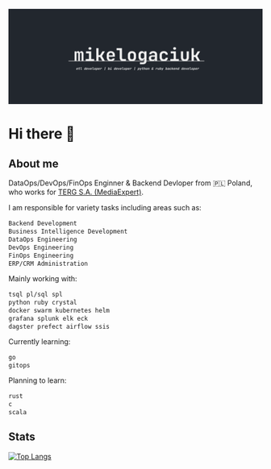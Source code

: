 <!--![mikelogaciuk](./img/homescreen.png)-->

<p align="center">
  <a href="https://github.com/mikelogaciuk">
    <img width="1000" src="https://github.com/mikelogaciuk/mikelogaciuk/raw/main/img/homescreen_n.png" alt="logo" />
  </a>
</p>

# Hi there 👋

## About me

DataOps/DevOps/FinOps Enginner & Backend Devloper from :poland: Poland, who works for [TERG S.A. (MediaExpert)](https://mediaexpert.pl).

I am responsible for variety tasks including areas such as:

    Backend Development
    Business Intelligence Development
    DataOps Engineering
    DevOps Engineering
    FinOps Engineering
    ERP/CRM Administration

Mainly working with:

    tsql pl/sql spl
    python ruby crystal
    docker swarm kubernetes helm
    grafana splunk elk eck
    dagster prefect airflow ssis

Currently learning:

    go
    gitops

Planning to learn:

    rust
    c
    scala

## Stats

[![Top Langs](https://github-readme-stats.vercel.app/api/top-langs/?username=mikelogaciuk&layout=compact)](https://github.com/anuraghazra/github-readme-stats)
